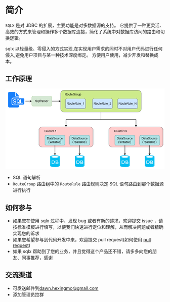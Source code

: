 
# 简介

`SQLX` 是对 JDBC 的扩展，主要功能是对多数据源的支持。
它提供了一种更灵活、高效的方式来管理和操作多个数据库连接，简化了系统中对数据库访问的路由和切换逻辑。

sqlx 以轻量级、零侵入的方式实现,在实现用户需求的同时不对用户代码进行任何侵入,避免用户项目与某一种技术深度绑定。
方便用户使用，减少开发和替换成本。

## 工作原理

![工作原理](./assets/working-principle.png)

- SQL 语句解析
- `RouteGroup` 路由组中的 `RouteRule` 路由规则决定 SQL 语句路由到那个数据源进行执行


## 如何参与
- 如果您在使用 sqlx 过程中，发现 bug 或者有新的述求，欢迎提交 issue ，请按标准模板进行填写，以便我们快速进行定位和理解，从而解决问题或者精确实现您的诉求
- 如果您希望参与到代码开发中来，欢迎提交 pull request(如何使用 [pull request](https://help.github.com/articles/using-pull-requests))
- 如果 sqlx 帮助到了您的业务，并且觉得这个产品还不错，请多多向您的朋友、同事推荐，感谢

## 交流渠道

- 可发送邮件到[dawn.hexingmo@gmail.com](mailto:dawn.hexingmo@gmail.com)
- 添加管理员拉群


